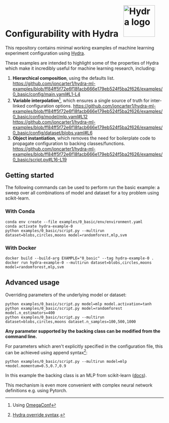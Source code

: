 # Configurability with Hydra <img src="https://hydra.cc/img/logo.svg" alt="Hydra logo" style="height: 100px; width:100px; padding: 0px 0px 0px 10px; margin:-10px 0px -15px 0px;"/>

This repository contains minimal working examples of machine learning experiment configuration using [Hydra](https://hydra.cc/).

These examples are intended to highlight some of the properties of Hydra which make it incredibly useful for machine learning research, including:
1. **Hierarchical composition**, using the defaults list.
https://github.com/joncarter1/hydra-ml-examples/blob/ff84ff5f72e6f18facb666e179eb524f5ba2f626/examples/0_basic/config/main.yaml#L1-L4
4. **Variable interpolation**[^1], which ensures a single source of truth for inter-linked configuration options.
https://github.com/joncarter1/hydra-ml-examples/blob/ff84ff5f72e6f18facb666e179eb524f5ba2f626/examples/0_basic/config/model/mlp.yaml#L12
https://github.com/joncarter1/hydra-ml-examples/blob/ff84ff5f72e6f18facb666e179eb524f5ba2f626/examples/0_basic/config/dataset/blobs.yaml#L6
5. **Object instantiation**, which removes the need for boilerplate code to propagate configuration to backing classes/functions.
https://github.com/joncarter1/hydra-ml-examples/blob/ff84ff5f72e6f18facb666e179eb524f5ba2f626/examples/0_basic/script.py#L16-L19

## Getting started
The following commands can be used to perform run the basic example: a sweep over all combinations of model and dataset for a toy problem using scikit-learn.

### With Conda

```
conda env create --file examples/0_basic/env/environment.yaml
conda activate hydra-example-0
python examples/0_basic/script.py --multirun dataset=blobs,circles,moons model=randomforest,mlp,svm
```

### With Docker

```
docker build --build-arg EXAMPLE="0_basic" --tag hydra-example-0 .
docker run hydra-example-0 --multirun dataset=blobs,circles,moons model=randomforest,mlp,svm
```

## Advanced usage
Overriding parameters of the underlying model or dataset:
```
python examples/0_basic/script.py model=mlp model.activation=tanh
python examples/0_basic/script.py model=randomforest model.n_estimators=400
python examples/0_basic/script.py --multirun dataset=blobs,circles,moons dataset.n_samples=100,500,1000
```
**Any parameter supported by the backing class can be modified from the command line.**

For parameters which aren't explicitly specified in the configuration file, this can be achieved using append syntax[^2]:
```
python examples/0_basic/script.py --multirun model=mlp +model.momentum=0.5,0.7,0.9
```
In this example the backing class is an MLP from scikit-learn ([docs](https://scikit-learn.org/stable/modules/generated/sklearn.neural_network.MLPClassifier.html)). 

This mechanism is even more convenient with complex neural network definitions e.g. using Pytorch.


[^1]: Using [OmegaConf](https://omegaconf.readthedocs.io/en/2.3_branch/)
[^2]: [Hydra override syntax](https://hydra.cc/docs/advanced/override_grammar/basic/#modifying-the-config-object).
